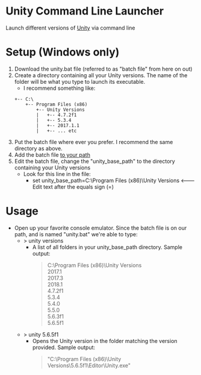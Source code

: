 # Unity Command Line Launcher
Launch different versions of [Unity](https://unity3d.com/) via command line


# Setup (Windows only)
1. Download the unity.bat file (referred to as "batch file" from here on out)
2. Create a directory containing all your Unity versions. The name of the folder will be what you type to launch its executable.
    - I recommend something like:
    ```
    +-- C:\
        +-- Program Files (x86)
            +-- Unity Versions
            |   +-- 4.7.2f1
            |   +-- 5.3.4
            |   +-- 2017.1.1
            |   +-- ... etc
     ```
3. Put the batch file where ever you prefer. I recommend the same directory as above.
4. Add the batch file [to your path](https://www.howtogeek.com/118594/how-to-edit-your-system-path-for-easy-command-line-access/)
5. Edit the batch file, change the "unity_base_path" to the directory containing your Unity versions
    - Look for this line in the file:
        - set unity_base_path=C:\Program Files (x86)\Unity Versions    <--- Edit text after the equals sign (=)

# Usage
- Open up your favorite console emulator. Since the batch file is on our path, and is named "unity.bat" we're able to type:
    - \> unity versions
        - A list of all folders in your unity_base_path directory. Sample output: 
            >C:\Program Files (x86)\Unity Versions  
            2017.1  
            2017.3  
            2018.1  
            4.7.2f1  
            5.3.4  
            5.4.0  
            5.5.0  
            5.6.3f1  
            5.6.5f1
    - \> unity 5.6.5f1
        - Opens the Unity version in the folder matching the version provided. Sample output:
            >"C:\Program Files (x86)\Unity Versions\5.6.5f1\Editor\Unity.exe"
                
